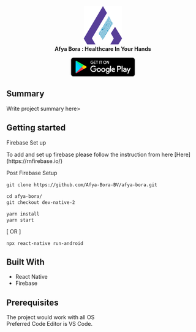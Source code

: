 <p align="center">
  <img src="https://raw.githubusercontent.com/Afya-Bora-BV/afya-bora/main/src/assets/images/new_logo.png" height="100" /><br/>
  <span><b>Afya Bora : <span>Healthcare
In Your Hands</b><br/>
  
  <p align="center">
      <a href="https://play.google.com/store/apps/details?id=io.afyabora" target="_blank"><img alt="Get it on Google Play" height="50" src="https://raw.githubusercontent.com/Afya-Bora-BV/afya-bora/main/src/assets/images/52173136-d416fd00-2764-11e9-9599-7c098c14bb37.png" /></a>
  </p>
</p>
    
## Summary
Write project summary here>
<br/>


## Getting started
<p>Firebase Set up</p>
To add and set up firebase please follow the instruction from here [Here](https://rnfirebase.io/)  

<p>Post Firebase Setup</p>

```shell
git clone https://github.com/Afya-Bora-BV/afya-bora.git
```

```shell
cd afya-bora/
git checkout dev-native-2
```

```shell
yarn install
yarn start
```
[ OR ]

```
npx react-native run-android
```
## Built With
<ul>
  <li>React Native</li>  
  <li>Firebase</li>   
</ul>

## Prerequisites
The project would work with all OS <br/>
Preferred Code Editor is VS Code.
